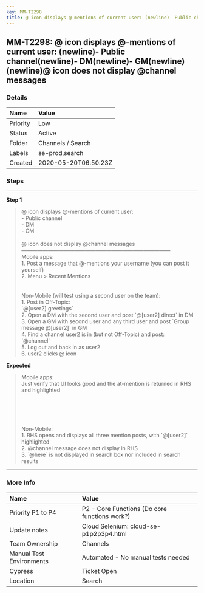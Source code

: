 ```yaml
---
key: MM-T2298
title: @ icon displays @-mentions of current user: (newline)- Public channel(newline)- DM(newline)- GM(newline)(newline)@ icon does not display @channel messages
---
```


## MM-T2298: @ icon displays @-mentions of current user: (newline)- Public channel(newline)- DM(newline)- GM(newline)(newline)@ icon does not display @channel messages

### Details

| Name     | Value                |
| :------- | :------------------- |
| Priority | Low                  |
| Status   | Active               |
| Folder   | Channels / Search    |
| Labels   | se-prod,search       |
| Created  | 2020-05-20T06:50:23Z |

### Steps

<hr/>

**Step 1**

> <article>@ icon displays @-mentions of current user: <br />- Public channel<br />- DM<br />- GM<br /><br />@ icon does not display @channel messages<br />&mdash;&mdash;&mdash;&mdash;&mdash;&mdash;&mdash;&mdash;&mdash;&mdash;&mdash;&mdash;&mdash;&mdash;&mdash;&mdash;&mdash;&mdash;&mdash;&mdash;&mdash;&mdash;&mdash;&mdash;&mdash;&mdash;&mdash;&mdash;<br />Mobile apps:<br />1. Post a message that @-mentions your username (you can post it yourself)<br />2. Menu &gt; Recent Mentions<br /><br /><br />Non-Mobile (will test using a second user on the team):<br />1. Post in Off-Topic:<br />`@[user2] greetings`<br />2. Open a DM with the second user and post `@[user2] direct` in DM<br />3. Open a GM with second user and any third user and post `Group message @[user2]` in GM<br />4. Find a channel user2 is in (but not Off-Topic) and post:<br />`@channel`<br />5. Log out and back in as user2<br />6. user2 clicks @ icon</article>

**Expected**

> <article>Mobile apps:<br />Just verify that UI looks good and the at-mention is returned in RHS and highlighted<br /><br /><br /><br /><br /><br />Non-Mobile:<br />1. RHS opens and displays all three mention posts, with `@[user2]` highlighted<br />2. @channel message does not display in RHS<br />3. `@here` is not displayed in search box nor included in search results</article>

<hr/>

### More Info

| Name                     | Value                                         |
| :----------------------- | :-------------------------------------------- |
| Priority P1 to P4        | P2 - Core Functions (Do core functions work?) |
| Update notes             | Cloud Selenium: cloud-se-p1p2p3p4.html        |
| Team Ownership           | Channels                                      |
| Manual Test Environments | Automated - No manual tests needed            |
| Cypress                  | Ticket Open                                   |
| Location                 | Search                                        |
